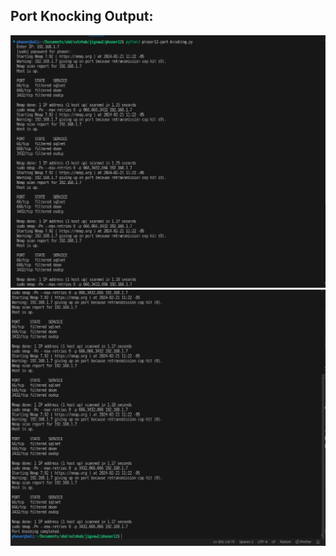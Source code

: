 ## Port Knocking Output:

![output](./port-knocking-output-1.png)
![output](./port-knocking-output-2.png)
